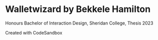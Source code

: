 # Walletwizard by Bekkele Hamilton
Honours Bachelor of Interaction Design,
Sheridan College,
Thesis 2023


Created with CodeSandbox
